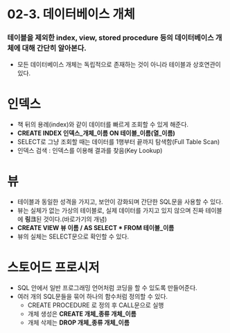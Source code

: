 02-3. 데이터베이스 개체
==========================
### 테이블을 제외한 index, view, stored procedure 등의 데이터베이스 개체에 대해 간단히 알아본다.

- 모든 데이터베이스 개체는 독립적으로 존재하는 것이 아니라 테이블과 상호연관이 있다.

# 인덱스
- 책 뒤의 용례(index)와 같이 데이터를 빠르게 조회할 수 있게 해준다.
- **CREATE INDEX 인덱스_개체_이름 ON 테이블_이름(열_이름)**
- SELECT로 그냥 조회할 때는 데이터를 1행부터 끝까지 탐색함(Full Table Scan)
- 인덱스 검색 : 인덱스를 이용해 결과를 찾음(Key Lookup)

# 뷰
- 테이블과 동일한 성격을 가지고, 보안이 강화되며 간단한 SQL문을 사용할 수 있다.
- 뷰는 실체가 없는 가상의 테이블로, 실제 데이터를 가지고 있지 않으며 진짜 테이블에 **링크**된 것이다.(바로가기의 개념)
- **CREATE VIEW 뷰 이름 / AS SELECT * FROM 테이블_이름**
- 뷰의 실체는 SELECT문으로 확인할 수 있다.



# 스토어드 프로시저
- SQL 안에서 일반 프로그래밍 언어처럼 코딩을 할 수 있도록 만들어준다.
- 여러 개의 SQL문들을 묶어 하나의 함수처럼 정의할 수 있다.
  - CREATE PROCEDURE 로 정의 후 CALL문으로 실행
  - 개체 생성은 **CREATE 개체_종류 개체_이름**
  - 개체 삭제는 **DROP 개체_종류 개체_이름**
